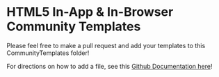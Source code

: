 HTML5 In-App & In-Browser Community Templates
==========

Please feel free to make a pull request and add your templates to this CommunityTemplates folder!

For directions on how to add a file, see this [Github Documentation here](https://help.github.com/en/github/managing-files-in-a-repository/adding-a-file-to-a-repository)!
